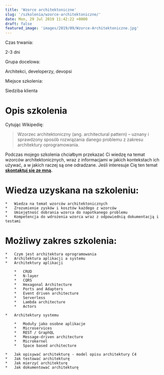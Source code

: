 ```yaml
---
title: 'Wzorce architektoniczne'
slug: '/szkolenia/wzorce-architektoniczne/'
date: Mon, 29 Jul 2019 11:42:22 +0000
draft: false
featured_image: 'images/2019/09/Wzorce-Architektoniczne.jpg'
---
```


Czas trwania:

2-3 dni

Grupa docelowa:

Architekci, developerzy, devopsi

Miejsce szkolenia:

Siedziba klienta

Opis szkolenia
==============

Cytując Wikipedię:

> Wzorzec architektoniczny (ang. architectural pattern) – uznany i sprawdzony sposób rozwiązania danego problemu z zakresu architektury oprogramowania.

Podczas mojego szkolenia chciałbym przekazać Ci wiedzę na temat wzorców architektonicznych, wraz z informacjami w jakich kontekstach ich używać, a w jakich raczej są one odradzane. Jeśli interesuje Cię ten temat **[skontaktuj się ze mną](/kontakt).**

Wiedza uzyskana na szkoleniu:
=============================

 	*   Wiedza na temat wzorców architektonicznych
 	*   Zrozumienie zysków i kosztów każdego z wzorców
 	*   Umiejętność dobrania wzorca do napotkanego problemu
 	*   Kompetencja do wdrożenia wzorca wraz z odpowiednią dokumentacją i testami

Możliwy zakres szkolenia:
=========================

 	*   Czym jest architektura oprogramowania
 	*   Architektura aplikacji a systemu
 	*   Architektury aplikacji
    
     	*   CRUD
     	*   N-layer
     	*   CQRS
     	*   Hexagonal Architecture
     	*   Ports and Adapters
     	*   Event driven architecture
     	*   Serverless
     	*   Lambda architecture
     	*   Actors
    
 	*   Architektury systemu
    
     	*   Moduły jako osobne aplikacje
     	*   Microservices
     	*   REST / GraphQL
     	*   Message-driven architecture
     	*   Microkernel
     	*   Space based architecture
    
 	*   Jak opisywać architekturę - model opisu architektury C4
 	*   Jak testować architekturę
 	*   Jak mierzyć architekturę
 	*   Jak dokumentować architekturę